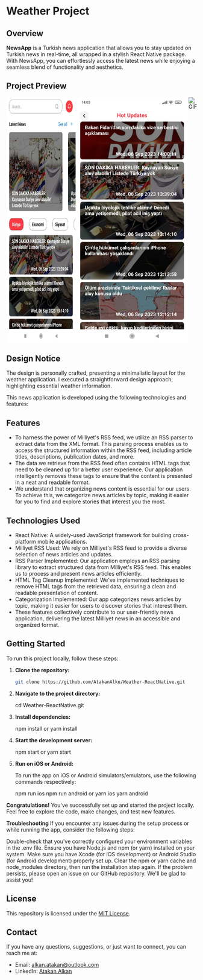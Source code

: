 # Weather Project

## Overview

**NewsApp** is a Turkish news application that allows you to stay updated on Turkish news in real-time, all wrapped in a stylish React Native package. With NewsApp, you can effortlessly access the latest news while enjoying a seamless blend of functionality and aesthetics.

## Project Preview

<div style="display: flex; flex-direction: row; justify-content: center;">
  <div style="display: flex; flex-direction: row; margin-right: 20;">
    <img src="images/m1.jpeg" alt="Main Screen" width="300" style="margin-right: 200;">
    <img src="images/m2.jpeg" alt="Main Screen" width="300">
  </div>
  
  <div style="display: flex; flex-direction: row; margin-right: 20px;"> 
    <img src="images/m3.jpeg" alt="Error Screen" width="300" style="margin-right: 200;">
     <img src="images/h3.gif" alt="GIF" width="300" style="margin-right: 20;justify-content: center;">
  </div>
  </div>

## Design Notice

The design is personally crafted, presenting a minimalistic layout for the weather application.
I executed a straightforward design approach, highlighting essential weather information.

This news application is developed using the following technologies and features:

## Features

- To harness the power of Milliyet's RSS feed, we utilize an RSS parser to extract data from the XML format. This parsing process enables us to access the structured information within the RSS feed, including article titles, descriptions, publication dates, and more.
- The data we retrieve from the RSS feed often contains HTML tags that need to be cleaned up for a better user experience. Our application intelligently removes these tags to ensure that the content is presented in a neat and readable format.
- We understand that organizing news content is essential for our users. To achieve this, we categorize news articles by topic, making it easier for you to find and explore stories that interest you the most.

## Technologies Used

- React Native: A widely-used JavaScript framework for building cross-platform mobile applications.
- Milliyet RSS Used: We rely on Milliyet's RSS feed to provide a diverse selection of news articles and updates.
- RSS Parser Implemented: Our application employs an RSS parsing library to extract structured data from Milliyet's RSS feed. This enables us to process and present news articles efficiently.
- HTML Tag Cleanup Implemented: We've implemented techniques to remove HTML tags from the retrieved data, ensuring a clean and readable presentation of content.
- Categorization Implemented: Our app categorizes news articles by topic, making it easier for users to discover stories that interest them.
- These features collectively contribute to our user-friendly news application, delivering the latest Milliyet news in an accessible and organized format.

## Getting Started

To run this project locally, follow these steps:

1. **Clone the repository:**

   ```bash
   git clone https://github.com/AtakanAlkn/Weather-ReactNative.git


   ```

2. **Navigate to the project directory:**

   cd Weather-ReactNative.git

3. **Install dependencies:**

   npm install
   or
   yarn install

4. **Start the development server:**

   npm start
   or
   yarn start

5. **Run on iOS or Android:**

   To run the app on iOS or Android simulators/emulators, use the following commands respectively:

   npm run ios
   npm run android
   or
   yarn ios
   yarn android

**Congratulations!**
You've successfully set up and started the project locally. Feel free to explore the code, make changes, and test new features.

**Troubleshooting**
If you encounter any issues during the setup process or while running the app, consider the following steps:

Double-check that you've correctly configured your environment variables in the .env file.
Ensure you have Node.js and npm (or yarn) installed on your system.
Make sure you have Xcode (for iOS development) or Android Studio (for Android development) properly set up.
Clear the npm or yarn cache and node_modules directory, then run the installation step again.
If the problem persists, please open an issue on our GitHub repository. We'll be glad to assist you!

## License

This repository is licensed under the [MIT License](LICENSE).

## Contact

If you have any questions, suggestions, or just want to connect, you can reach me at:

- Email: alkan.atakan@outlook.com
- LinkedIn: [Atakan Alkan](https://www.linkedin.com/in/atakanalkn/)
